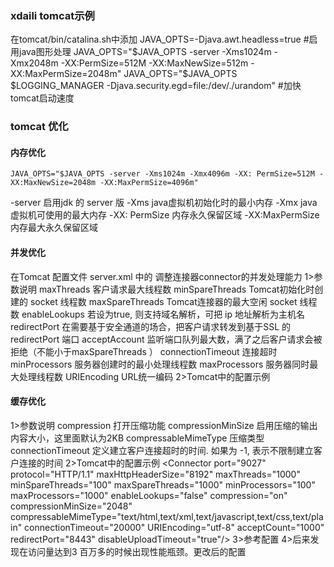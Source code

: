 ### xdaili tomcat示例
在tomcat/bin/catalina.sh中添加
    JAVA_OPTS=-Djava.awt.headless=true #启用java图形处理
    JAVA_OPTS="$JAVA_OPTS -server -Xms1024m -Xmx2048m -XX:PermSize=512M -XX:MaxNewSize=512m -XX:MaxPermSize=2048m"
    JAVA_OPTS="$JAVA_OPTS $LOGGING_MANAGER -Djava.security.egd=file:/dev/./urandom" #加快tomcat启动速度
### tomcat 优化
#### 内存优化
    JAVA_OPTS="$JAVA_OPTS -server -Xms1024m -Xmx4096m -XX: PermSize=512M -XX:MaxNewSize=2048m -XX:MaxPermSize=4096m"
-server 启用jdk 的 server 版
-Xms java虚拟机初始化时的最小内存
-Xmx java虚拟机可使用的最大内存
-XX: PermSize 内存永久保留区域
-XX:MaxPermSize 内存最大永久保留区域
#### 并发优化
在Tomcat 配置文件 server.xml 中的
    <Connector port="9027"
    protocol="HTTP/1.1"
    maxHttpHeaderSize="8192"
    minProcessors="100"
    maxProcessors="1000"
    acceptCount="1000"
    redirectPort="8443"
    disableUploadTimeout="true"/>
调整连接器connector的并发处理能力
1>参数说明
maxThreads 客户请求最大线程数
minSpareThreads Tomcat初始化时创建的 socket 线程数
maxSpareThreads Tomcat连接器的最大空闲 socket 线程数
enableLookups 若设为true, 则支持域名解析，可把 ip 地址解析为主机名
redirectPort 在需要基于安全通道的场合，把客户请求转发到基于SSL 的 redirectPort 端口
acceptAccount 监听端口队列最大数，满了之后客户请求会被拒绝（不能小于maxSpareThreads ）
connectionTimeout 连接超时
minProcessors 服务器创建时的最小处理线程数
maxProcessors 服务器同时最大处理线程数
URIEncoding URL统一编码
2>Tomcat中的配置示例
    <Connector port="9027"
    protocol="HTTP/1.1"
    maxHttpHeaderSize="8192"
    maxThreads="1000"
    minSpareThreads="100"
    maxSpareThreads="1000"
    minProcessors="100"
    maxProcessors="1000"
    enableLookups="false"
    URIEncoding="utf-8"
    acceptCount="1000"
    redirectPort="8443"
    disableUploadTimeout="true"/>
#### 缓存优化
1>参数说明
compression 打开压缩功能
compressionMinSize 启用压缩的输出内容大小，这里面默认为2KB
compressableMimeType 压缩类型
connectionTimeout 定义建立客户连接超时的时间. 如果为 -1, 表示不限制建立客户连接的时间
2>Tomcat中的配置示例
    <Connector port="9027"　　
    protocol="HTTP/1.1"
    maxHttpHeaderSize="8192"
    maxThreads="1000"
    minSpareThreads="100"
    maxSpareThreads="1000"
    minProcessors="100"
    maxProcessors="1000"
    enableLookups="false"
    compression="on"
    compressionMinSize="2048"
    compressableMimeType="text/html,text/xml,text/javascript,text/css,text/plain"
    connectionTimeout="20000"
    URIEncoding="utf-8"
    acceptCount="1000"
    redirectPort="8443"
    disableUploadTimeout="true"/>
3>参考配置
    <Connector port="9027"
    protocol="HTTP/1.1"
    maxHttpHeaderSize="8192"
    maxThreads="1000"
    minSpareThreads="25"
    maxSpareThreads="75"
    enableLookups="false"
    compression="on"
    compressionMinSize="2048"
    compressableMimeType="text/html,text/xml,text/javascript,text/css,text/plain"
    connectionTimeout="20000"
    URIEncoding="utf-8"
    acceptCount="200"
    redirectPort="8443"
    disableUploadTimeout="true" />
4>后来发现在访问量达到3 百万多的时候出现性能瓶颈。更改后的配置
    <Connector port="9027"
    protocol="HTTP/1.1"
    maxHttpHeaderSize="8192"
    maxThreads="1000"
    minSpareThreads="100"
    maxSpareThreads="1000"
    minProcessors="100"
    maxProcessors="1000"
    enableLookups="false"
    compression="on"
    compressionMinSize="2048"
    compressableMimeType="text/html,text/xml,text/javascript,text/css,text/plain"
    connectionTimeout="20000"
    URIEncoding="utf-8"
    acceptCount="1000"
    redirectPort="8443"
    disableUploadTimeout="true"/>
